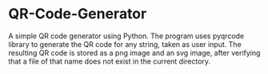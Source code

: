 # QR-Code-Generator
A simple QR code generator using Python.
The program uses pyqrcode library to generate the QR code for any string, taken as user input.
The resulting QR code is stored as a png image and an svg image, after verifying that a file of that name does not exist in the current directory.

